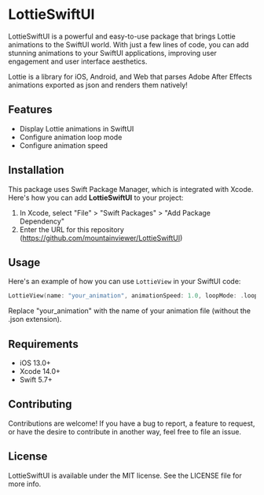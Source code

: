 # LottieSwiftUI

LottieSwiftUI is a powerful and easy-to-use package that brings Lottie animations to the SwiftUI world. With just a few lines of code, you can add stunning animations to your SwiftUI applications, improving user engagement and user interface aesthetics.

Lottie is a library for iOS, Android, and Web that parses Adobe After Effects animations exported as json and renders them natively!

## Features

- Display Lottie animations in SwiftUI
- Configure animation loop mode
- Configure animation speed

## Installation

This package uses Swift Package Manager, which is integrated with Xcode. Here's how you can add **LottieSwiftUI** to your project:

1. In Xcode, select "File" > "Swift Packages" > "Add Package Dependency"
2. Enter the URL for this repository (https://github.com/mountainviewer/LottieSwiftUI)

## Usage

Here's an example of how you can use `LottieView` in your SwiftUI code:

```swift
LottieView(name: "your_animation", animationSpeed: 1.0, loopMode: .loop)
```

Replace "your_animation" with the name of your animation file (without the .json extension).

## Requirements
- iOS 13.0+
- Xcode 14.0+
- Swift 5.7+

## Contributing
Contributions are welcome! If you have a bug to report, a feature to request, or have the desire to contribute in another way, feel free to file an issue.

## License
LottieSwiftUI is available under the MIT license. See the LICENSE file for more info.
